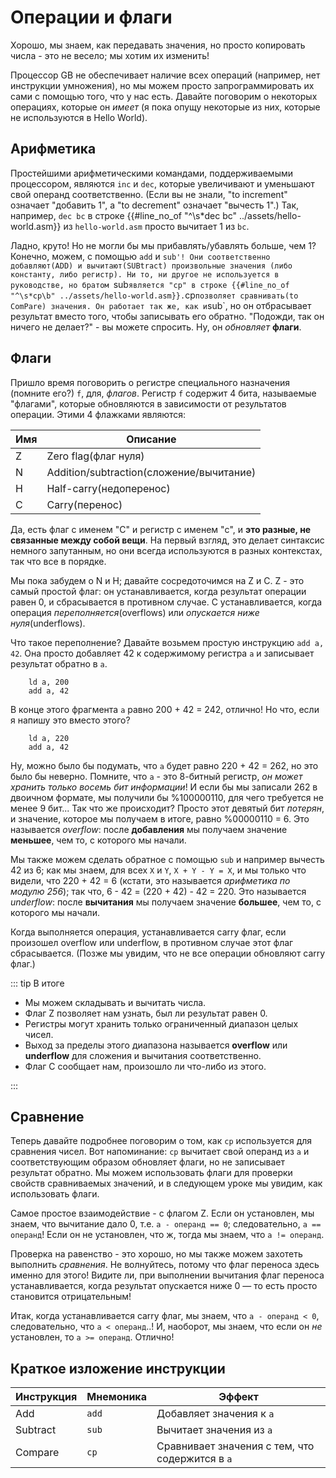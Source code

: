 # Операции и флаги

Хорошо, мы знаем, как передавать значения, но просто копировать числа - это не весело; мы хотим их изменить!

Процессор GB не обеспечивает наличие всех операций (например, нет инструкции умножения), но мы можем просто запрограммировать их сами с помощью того, что у нас есть.
Давайте поговорим о некоторых операциях, которые он *имеет* (я пока опущу некоторые из них, которые не используются в Hello World).

## Арифметика

Простейшими арифметическими командами, поддерживаемыми процессором, являются `inc` и `dec`, которые увеличивают и уменьшают свой операнд соответственно.
(Если вы не знали, "to increment" означает "добавить 1", а "to decrement" означает "вычесть 1".)
Так, например, `dec bc` в строке {{#line_no_of "^\s*dec bc" ../assets/hello-world.asm}} из `hello-world.asm` просто вычитает 1 из `bc`.

Ладно, круто!
Но не могли бы мы прибавлять/убавлять больше, чем 1?
Конечно, можем, с помощью `add` и `sub'!
Они соответственно добавляют(ADD) и вычитают(SUBtract) произвольные значения (либо константу, либо регистр).
Ни то, ни другое не используется в руководстве, но братом `sub` является "cp" в строке {{#line_no_of "^\s*cp\b" ../assets/hello-world.asm}}.
`cp` позволяет сравнивать(to ComPare) значения.
Он работает так же, как и `sub`, но он отбрасывает результат вместо того, чтобы записывать его обратно.
"Подожди, так он ничего не делает?" - вы можете спросить. Ну, он *обновляет* **флаги**.

## Флаги

Пришло время поговорить о регистре специального назначения (помните его?) `f`, для, *флагов*.
Регистр `f` содержит 4 бита, называемые "флагами", которые обновляются в зависимости от результатов операции.
Этими 4 флажками являются:

Имя  | Описание
-----|---------------------
  Z  | Zero flag(флаг нуля)
  N  | Addition/subtraction(сложение/вычитание)
  H  | Half-carry(недоперенос)
  C  | Carry(перенос)

Да, есть флаг с именем "C" и регистр с именем "c", и **это разные, не связанные между собой вещи**.
На первый взгляд, это делает синтаксис немного запутанным, но они всегда используются в разных контекстах, так что все в порядке.

Мы пока забудем о N и H; давайте сосредоточимся на Z и C.
Z - это самый простой флаг: он устанавливается, когда результат операции равен 0, и сбрасывается в противном случае.
C устанавливается, когда операция *переполняется*(overflows) или *опускается ниже нуля*(underflows).

Что такое переполнение?
Давайте возьмем простую инструкцию `add a, 42`.
Она просто добавляет 42 к содержимому регистра `a` и записывает результат обратно в `a`.

```rgbasm
    ld a, 200
    add a, 42
```

В конце этого фрагмента `a` равно 200 + 42 = 242, отлично!
Но что, если я напишу это вместо этого?

```rgbasm
    ld a, 220
    add a, 42
```

Ну, можно было бы подумать, что `a` будет равно 220 + 42 = 262, но это было бы неверно.
Помните, что `a` - это 8-битный регистр, *он может хранить только восемь бит информации*!
И если бы мы записали 262 в двоичном формате, мы получили бы %100000110, для чего требуется не менее 9 бит...
Так что же происходит?
Просто этот девятый бит *потерян*, и значение, которое мы получаем в итоге, равно %00000110 = 6.
Это называется *overflow*: после **добавления** мы получаем значение **меньшее**, чем то, с которого мы начали.

Мы также можем сделать обратное с помощью `sub` и например вычесть 42 из 6; как мы знаем, для всех `X` и `Y`, `X + Y - Y = X`, и мы только что видели, что 220 + 42 = 6 (кстати, это называется *арифметика по модулю 256*); так что, 6 - 42 = (220 + 42) - 42 = 220.
Это называется *underflow*: после **вычитания** мы получаем значение **большее**, чем то, с которого мы начали.

Когда выполняется операция, устанавливается carry флаг, если произошел overflow или underflow, в противном случае этот флаг сбрасывается.
(Позже мы увидим, что не все операции обновляют carry флаг.)

::: tip В итоге

- Мы можем складывать и вычитать числа.
- Флаг Z позволяет нам узнать, был ли результат равен 0.
- Регистры могут хранить только ограниченный диапазон целых чисел.
- Выход за пределы этого диапазона называется **overflow** или **underflow** для сложения и вычитания соответственно.
- Флаг C сообщает нам, произошло ли что-либо из этого.

:::

## Сравнение

Теперь давайте подробнее поговорим о том, как `cp` используется для сравнения чисел.
Вот напоминание: `cp` вычитает свой операнд из `a` и соответствующим образом обновляет флаги, но не записывает результат обратно.
Мы можем использовать флаги для проверки свойств сравниваемых значений, и в следующем уроке мы увидим, как использовать флаги.

Самое простое взаимодействие - с флагом Z.
Если он установлен, мы знаем, что вычитание дало 0, т.е. `a - операнд == 0`; следовательно, `a == операнд`!
Если он не установлен, что ж, тогда мы знаем, что `a != операнд`.

Проверка на равенство - это хорошо, но мы также можем захотеть выполнить *сравнения*.
Не волнуйтесь, потому что флаг переноса здесь именно для этого!
Видите ли, при выполнении вычитания флаг переноса устанавливается, когда результат опускается ниже 0 — то есть просто становится отрицательным!

Итак, когда устанавливается carry флаг, мы знаем, что `a - операнд < 0`, следовательно, что `a < операнд`..!
И, наоборот, мы знаем, что если он *не* установлен, то `a >= операнд`.
Отлично!

## Краткое изложение инструкции

Инструкция  |Мнемоника | Эффект
------------|----------|---------------------------------------------
Add         | `add`    | Добавляет значения к `a`
Subtract    | `sub`    | Вычитает значения из `a`
Compare     | `cp`     | Сравнивает значения с тем, что содержится в `a`